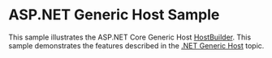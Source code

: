 # ASP.NET Generic Host Sample

This sample illustrates the ASP.NET Core Generic Host [HostBuilder](https://docs.microsoft.com/dotnet/api/microsoft.extensions.hosting.ihostedservice). This sample demonstrates the features described in the [.NET Generic Host](https://docs.microsoft.com/aspnet/core/fundamentals/host/generic-host) topic.
